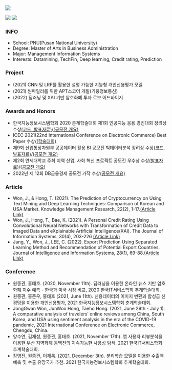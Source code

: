 <img src="https://capsule-render.vercel.app/api?type=Waving&color=auto&height=200&section=header&text=Profile&fontSize=90" />

<a href="https://www.python.org/" target="_blank"><img src="https://img.shields.io/badge/Python-3766AB?style=flat&logo=Python&logoColor=white"/></a>
<a href="https://www.r-project.org/" target="_blank"><img src="https://img.shields.io/badge/R-3766AB?style=flat&logo=RStudio&logoColor=white"/></a>

### INFO

- School: PNU(Pusan National University)
- Degree: Master of Arts in Business Administration
- Major: Management Information Systems
- Interests: Datamining, TechFin, Deep learning, Credit rating, Prediction

### Project
- (2021) CNN 및 LRP를 활용한 설명 가능한 지능형 개인신용평가 모델
- (2021) 씬파일러를 위한 APT스코어 개발(기웅정보통신)
- (2022) 딥러닝 및 XAI 기반 암호화폐 투자 로보 어드바이저

### Awards and Honors
- 한국지능정보시스템학회 2020 춘계학술대회 제1회 인공지능 응용 경진대회 장려상 수상[(코드, 발표자료)](https://github.com/JG-WON/Competition/tree/main/%E1%84%92%E1%85%A1%E1%86%AB%E1%84%80%E1%85%AE%E1%86%A8%E1%84%8C%E1%85%B5%E1%84%82%E1%85%B3%E1%86%BC%E1%84%8C%E1%85%A5%E1%86%BC%E1%84%87%E1%85%A9%E1%84%89%E1%85%B5%E1%84%89%E1%85%B3%E1%84%90%E1%85%A6%E1%86%B7%E1%84%92%E1%85%A1%E1%86%A8%E1%84%92%E1%85%AC%202020%20%E1%84%8E%E1%85%AE%E1%86%AB%E1%84%80%E1%85%A8%E1%84%92%E1%85%A1%E1%86%A8%E1%84%89%E1%85%AE%E1%86%AF%E1%84%83%E1%85%A2%E1%84%92%E1%85%AC%20%E1%84%8C%E1%85%A61%E1%84%92%E1%85%AC%20%E1%84%8B%E1%85%B5%E1%86%AB%E1%84%80%E1%85%A9%E1%86%BC%E1%84%8C%E1%85%B5%E1%84%82%E1%85%B3%E1%86%BC%20%E1%84%8B%E1%85%B3%E1%86%BC%E1%84%8B%E1%85%AD%E1%86%BC%20%E1%84%80%E1%85%A7%E1%86%BC%E1%84%8C%E1%85%B5%E1%86%AB%E1%84%83%E1%85%A2%E1%84%92%E1%85%AC)/[(공모전 개요)](http://www.kiiss.or.kr/news/sub01.html?bmode=read&bid=notice&id_no=215&l=1)
- ICEC 2021(22nd International Conference on Electronic Commerce) Best Paper 수상/[(학술대회)](https://it.swufe.edu.cn/events/icec_2021/)
- 제9회 산업통상자원부 공공데이터 활용 BI 공모전 빅데이터분석 장려상 수상[(코드, 발표자료)](https://github.com/JG-WON/Competition/tree/main/%EC%A0%9C9%ED%9A%8C%20%EC%82%B0%EC%97%85%ED%86%B5%EC%83%81%EC%9E%90%EC%9B%90%EB%B6%80%20%EA%B3%B5%EA%B3%B5%EB%8D%B0%EC%9D%B4%ED%84%B0%20%ED%99%9C%EC%9A%A9%20BI%20%EA%B3%B5%EB%AA%A8%EC%A0%84)/[(공모전 개요)](http://www.datacontest.kr/content/1)
- 제2회 연세대학교 주최 지역 산업, 사회 혁신 프로젝트 공모전 우수상 수상[(발표자료)](https://github.com/JG-WON/Competition/tree/main/%E1%84%8C%E1%85%A62%E1%84%92%E1%85%AC%20%E1%84%8B%E1%85%A7%E1%86%AB%E1%84%89%E1%85%A6%E1%84%83%E1%85%A2%E1%84%92%E1%85%A1%E1%86%A8%E1%84%80%E1%85%AD%20%E1%84%8C%E1%85%AE%E1%84%8E%E1%85%AC%20%E1%84%8C%E1%85%B5%E1%84%8B%E1%85%A7%E1%86%A8%20%E1%84%89%E1%85%A1%E1%86%AB%E1%84%8B%E1%85%A5%E1%86%B8%2C%20%E1%84%89%E1%85%A1%E1%84%92%E1%85%AC%20%E1%84%92%E1%85%A7%E1%86%A8%E1%84%89%E1%85%B5%E1%86%AB%20%E1%84%91%E1%85%B3%E1%84%85%E1%85%A9%E1%84%8C%E1%85%A6%E1%86%A8%E1%84%90%E1%85%B3%20%E1%84%80%E1%85%A9%E1%86%BC%E1%84%86%E1%85%A9%E1%84%8C%E1%85%A5%E1%86%AB)/[(공모전 개요)](https://gsi.yonsei.ac.kr/com/notice.asp?page=1&bidx=4194&gbn=A01&sfield=&gtxt=&bcate=&bgbn=R)
- 2022년 제 12회 DB금융경제 공모전 가작 수상[(공모전 개요)](https://ideafin.dbfoundation.or.kr/)


### Article
- Won, J., & Hong, T. (2021). The Prediction of Cryptocurrency on Using Text Mining and Deep Learning Techniques: Comparison of Korean and USA Market. Knowledge Management Research, 22(2), 1-17.[(Article Link)](https://www.kci.go.kr/kciportal/ci/sereArticleSearch/ciSereArtiView.kci?sereArticleSearchBean.artiId=ART002731960#listCita)
- Won, J., Hong, T., Bae, K. (2021). A Personal Credit Rating Using Convolutional Neural Networks with Transformation of Credit Data to Imaged Data and eXplainable Artificial Intelligence(XAI). The Journal of Information Systems, 30(4), 203-226 [(Article Link)](https://www.kci.go.kr/kciportal/ci/sereArticleSearch/ciSereArtiView.kci?sereArticleSearchBean.artiId=ART002799958)
- Jang, Y., Won, J., LEE, C. (2022). Export Prediction Using Separated Learning Method and Recommendation of Potential Export Countries. Journal of Intelligence and Information Systems, 28(1), 69-88.[(Article Link)](https://www.kci.go.kr/kciportal/ci/sereArticleSearch/ciSereArtiView.kci?sereArticleSearchBean.artiId=ART002826717)

### Conference
- 원종관, 홍태호. (2020, November 11th). 딥러닝을 이용한 온라인 뉴스 기반 암호화폐 지수 예측 - 한국과 미국 시장 비교, 2020 한국IT서비스학회 추계학술대회.
- 원종관, 홍준우, 홍태호 (2021, June 11th). 신용데이터의 이미지 변환과 합성곱 신경망을 이용한 개인신용평가, 2021 한국지능정보시스템학회 춘계학술대회.
- JongGwan Won, JunWoo Hong, Taeho Hong. (2021, June 29th - July 1). A comparative analysis of travelers’ online reviews among China, South Korea, and USA using sentiment analysis in the era of the COVID-19 pandemic, 2021 International Conference on Electronic Commerce, Chengdu, China.
- 양수연, 김재성, 원종관, 홍태호. (2021, November 17th). 앱 사용자 리뷰분석을 이용한 부산 지역화폐 동백전의 지속가능한 사용성 탐색. 2021 한국IT서비스학회 추계학술대회.
- 장영진, 원종관, 이채록. (2021, December 3th). 분리학습 모델을 이용한 수출액 예측 및 수출 유망국가 추천. 2021 한국지능정보시스템학회 추계학술대회. 
